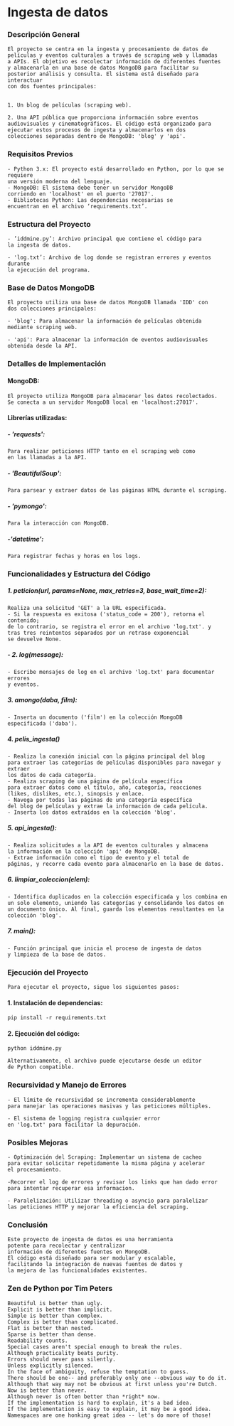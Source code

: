 




# Ingesta de datos

### Descripción General

	El proyecto se centra en la ingesta y procesamiento de datos de 
	películas y eventos culturales a través de scraping web y llamadas 
	a APIs. El objetivo es recolectar información de diferentes fuentes 
	y almacenarla en una base de datos MongoDB para facilitar su 
	posterior análisis y consulta. El sistema está diseñado para interactuar 
	con dos fuentes principales:


	1. Un blog de películas (scraping web).

	2. Una API pública que proporciona información sobre eventos 
	audiovisuales y cinematográficos. El código está organizado para 
	ejecutar estos procesos de ingesta y almacenarlos en dos 
	colecciones separadas dentro de MongoDB: 'blog' y 'api'.

### Requisitos Previos


	- Python 3.x: El proyecto está desarrollado en Python, por lo que se requiere
	una versión moderna del lenguaje.
	- MongoDB: El sistema debe tener un servidor MongoDB 
	corriendo en 'localhost' en el puerto '27017'.
	- Bibliotecas Python: Las dependencias necesarias se 
	encuentran en el archivo ‘requirements.txt’.
  	

### Estructura del Proyecto
	
	- ’iddmine.py’: Archivo principal que contiene el código para 
	la ingesta de datos.
	
	- 'log.txt’: Archivo de log donde se registran errores y eventos durante 
	la ejecución del programa.
	
### Base de Datos MongoDB

	El proyecto utiliza una base de datos MongoDB llamada 'IDD' con 
	dos colecciones principales:
  
	- 'blog': Para almacenar la información de películas obtenida 
	mediante scraping web.

  	- 'api': Para almacenar la información de eventos audiovisuales 
	obtenida desde la API.

### Detalles de Implementación


#### MongoDB:

	El proyecto utiliza MongoDB para almacenar los datos recolectados. 
	Se conecta a un servidor MongoDB local en 'localhost:27017'.
	

#### Librerías utilizadas:

##### - 'requests':

	Para realizar peticiones HTTP tanto en el scraping web como
	en las llamadas a la API.

##### - 'BeautifulSoup':

	Para parsear y extraer datos de las páginas HTML durante el scraping.

##### - 'pymongo':

	Para la interacción con MongoDB.

##### -'datetime':

	Para registrar fechas y horas en los logs.

	
### Funcionalidades y Estructura del Código


##### 1. peticion(url, params=None, max_retries=3, base_wait_time=2):

	Realiza una solicitud 'GET' a la URL especificada.
	- Si la respuesta es exitosa ('status_code = 200'), retorna el contenido; 
	de lo contrario, se registra el error en el archivo 'log.txt'. y 
	tras tres reintentos separados por un retraso exponencial
	se devuelve None.

##### - 2. log(message):

	- Escribe mensajes de log en el archivo 'log.txt' para documentar errores
	y eventos.

##### 3. amongo(daba, film):

	- Inserta un documento ('film') en la colección MongoDB 
	especificada ('daba').



##### 4. pelis_ingesta()

	- Realiza la conexión inicial con la página principal del blog 
	para extraer las categorías de películas disponibles para navegar y extraer
	los datos de cada categoría.   
	- Realiza scraping de una página de película específica 
	para extraer datos como el título, año, categoría, reacciones 
	(likes, dislikes, etc.), sinopsis y enlace.
	- Navega por todas las páginas de una categoría específica 
	del blog de películas y extrae la información de cada película.
	- Inserta los datos extraídos en la colección 'blog'.

##### 5. api_ingesta():

	- Realiza solicitudes a la API de eventos culturales y almacena
	la información en la colección 'api' de MongoDB.
	- Extrae información como el tipo de evento y el total de 
	páginas, y recorre cada evento para almacenarlo en la base de datos.

##### 6. limpiar_coleccion(elem):

	- Identifica duplicados en la colección especificada y los combina en un solo elemento, uniendo las categorías y consolidando los datos en un documento único. Al final, guarda los elementos resultantes en la colección 'blog'.

##### 7. main():

	- Función principal que inicia el proceso de ingesta de datos 
	y limpieza de la base de datos.


### Ejecución del Proyecto

	Para ejecutar el proyecto, sigue los siguientes pasos:

#### 1. Instalación de dependencias:

   `pip install -r requirements.txt`

#### 2. Ejecución del código:
  
   `python iddmine.py`
   
	Alternativamente, el archivo puede ejecutarse desde un editor 
	de Python compatible.


### Recursividad y Manejo de Errores
  	
	- El límite de recursividad se incrementa considerablemente
	para manejar las operaciones masivas y las peticiones múltiples.
  	
	- El sistema de logging registra cualquier error 
	en 'log.txt' para facilitar la depuración.

### Posibles Mejoras

	- Optimización del Scraping: Implementar un sistema de cacheo 
	para evitar solicitar repetidamente la misma página y acelerar 
	el procesamiento.

	-Recorrer el log de errores y revisar los links que han dado error
	para intentar recuperar esa informacion.
	
	- Paralelización: Utilizar threading o asyncio para paralelizar 
	las peticiones HTTP y mejorar la eficiencia del scraping.

### Conclusión

	Este proyecto de ingesta de datos es una herramienta 
	potente para recolectar y centralizar 
	información de diferentes fuentes en MongoDB. 
	El código está diseñado para ser modular y escalable, 
	facilitando la integración de nuevas fuentes de datos y 
	la mejora de las funcionalidades existentes.

### Zen de Python por Tim Peters

    Beautiful is better than ugly.
    Explicit is better than implicit.
    Simple is better than complex.
    Complex is better than complicated.
    Flat is better than nested.
    Sparse is better than dense.
    Readability counts.
    Special cases aren't special enough to break the rules.
    Although practicality beats purity.
    Errors should never pass silently.
    Unless explicitly silenced.
    In the face of ambiguity, refuse the temptation to guess.
    There should be one-- and preferably only one --obvious way to do it.
    Although that way may not be obvious at first unless you're Dutch.
    Now is better than never.
    Although never is often better than *right* now.
    If the implementation is hard to explain, it's a bad idea.
    If the implementation is easy to explain, it may be a good idea.
    Namespaces are one honking great idea -- let's do more of those!